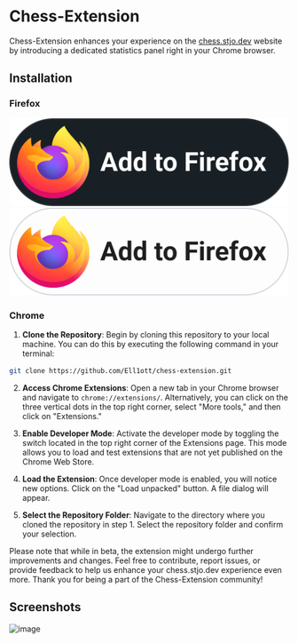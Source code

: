 # Chess-Extension

Chess-Extension enhances your experience on the [chess.stjo.dev](https://chess.stjo.dev) website by introducing a dedicated statistics panel right in your Chrome browser.

## Installation

### Firefox

[![Add to Firefox](firefox-dark.svg)](https://github.com/Ell1ott/chess-extension/releases/download/beta/chess-extension-1.0.xpi#gh-dark-mode-only)
[![Add to Firefox](firefox-light.svg)](https://github.com/Ell1ott/chess-extension/releases/download/beta/chess-extension-1.0.xpi#gh-light-mode-only)

### Chrome

1. **Clone the Repository**: Begin by cloning this repository to your local machine. You can do this by executing the following command in your terminal:

```bash
git clone https://github.com/Ell1ott/chess-extension.git
```

2. **Access Chrome Extensions**: Open a new tab in your Chrome browser and navigate to `chrome://extensions/`. Alternatively, you can click on the three vertical dots in the top right corner, select "More tools," and then click on "Extensions."

3. **Enable Developer Mode**: Activate the developer mode by toggling the switch located in the top right corner of the Extensions page. This mode allows you to load and test extensions that are not yet published on the Chrome Web Store.

4. **Load the Extension**: Once developer mode is enabled, you will notice new options. Click on the "Load unpacked" button. A file dialog will appear.

5. **Select the Repository Folder**: Navigate to the directory where you cloned the repository in step 1. Select the repository folder and confirm your selection.

Please note that while in beta, the extension might undergo further improvements and changes. Feel free to contribute, report issues, or provide feedback to help us enhance your chess.stjo.dev experience even more. Thank you for being a part of the Chess-Extension community!

## Screenshots

![image](https://github.com/Ell1ott/chess-extension/assets/85990359/1647ec97-c204-471b-b831-69bf9a16c3e3)

